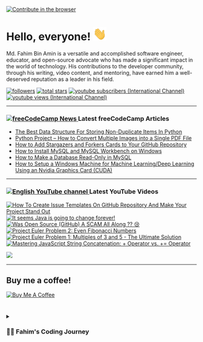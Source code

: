 [![Contribute in the browser](https://gitpod.io/button/open-in-gitpod.svg)](https://gitpod.io/#https://github.com/FahimFBA/FahimFBA)

# Hello, everyone! <img src="./img/wave.gif" width="35px" height= "35px">

Md. Fahim Bin Amin is a versatile and accomplished software engineer, educator, and open-source advocate who has made a significant impact in the world of technology. His contributions to the developer community, through his writing, video content, and mentoring, have earned him a well-deserved reputation as a leader in his field.


   <p align="left">
         <a href="https://github.com/FahimFBA?tab=followers">
         <img alt="followers" title="Follow me on Github" src="https://custom-icon-badges.demolab.com/github/followers/FahimFBA?color=236ad3&labelColor=1155ba&style=for-the-badge&logo=person-add&label=Follow&logoColor=white"/></a>
      <a href="https://github.com/FahimFBA?tab=repositories&sort=stargazers">
         <img alt="total stars" title="Total stars on GitHub" src="https://custom-icon-badges.demolab.com/github/stars/FahimFBA?color=55960c&style=for-the-badge&labelColor=488207&logo=star"/></a>
      <a href="https://www.youtube.com/@FahimAmin?sub_confirmation=1">
         <img alt="youtube subscribers (International Channel)" title="Subscribe to my YouTube channel" src="https://custom-icon-badges.demolab.com/youtube/channel/subscribers/UCG97GCUifMS2Vm28tgXQi0Q?color=%23E05D44&label=SUBSCRIBE&logo=video&logoColor=white&style=for-the-badge&labelColor=CE4630"/></a> 
      <a href="https://www.youtube.com/@FahimAmin">
         <img alt="youtube views (International Channel)" title="YouTube views" src="https://custom-icon-badges.demolab.com/youtube/channel/views/UCG97GCUifMS2Vm28tgXQi0Q?color=%23E1AD0E&logo=eye&logoColor=white&style=for-the-badge&labelColor=C79600"/></a> 
   </p>

---
### <a href="https://www.freecodecamp.org/news/author/fahimbinamin/"><img src="https://github.com/selenium-cucumber/selenium-cucumber-java/assets/64195132/1554283d-c054-47ef-bbf0-d31bf367dba7" title="freeCodeCamp Article" alt="freeCodeCamp News" width="35"/> </a>Latest freeCodeCamp Articles
* [The Best Data Structure For Storing Non-Duplicate Items In Python](https://www.freecodecamp.org/news/the-best-data-structure-for-storing-non-duplicate-items-in-python/)
* [Python Project – How to Convert Multiple Images into a Single PDF File](https://www.freecodecamp.org/news/convert-multiple-images-into-a-single-pdf-file-with-python/)
* [How to Add Stargazers and Forkers Cards to Your GitHub Repository](https://www.freecodecamp.org/news/how-to-add-stargzers-and-forkers-to-your-github-repository/)
* [How to Install MySQL and MySQL Workbench on Windows](https://www.freecodecamp.org/news/how-to-install-mysql-workbench-on-windows/)
* [How to Make a Database Read-Only in MySQL](https://www.freecodecamp.org/news/how-to-make-a-database-read-only-in-mysql/)
* [How to Setup a Windows Machine for Machine Learning/Deep Learning Using an Nvidia Graphics Card (CUDA)](https://www.freecodecamp.org/news/how-to-setup-windows-machine-for-ml-dl-using-nvidia-graphics-card-cuda/)
---

### <a href="https://www.youtube.com/@FahimAmin?sub_confirmation=1"><img src="https://cdn.worldvectorlogo.com/logos/youtube-icon.svg" title="English YouTube channel" alt="English YouTube channel" width="30"/> </a>Latest YouTube Videos

<!-- BEGIN YOUTUBE-CARDS -->
[![How To Create Issue Templates On GitHub Repository And Make Your Project Stand Out](https://ytcards.demolab.com/?id=rd_4azGNPbY&title=How+To+Create+Issue+Templates+On+GitHub+Repository+And+Make+Your+Project+Stand+Out&lang=en&timestamp=1695646846&background_color=%230d1117&title_color=%23ffffff&stats_color=%23dedede&max_title_lines=1&width=250&border_radius=5&duration=1046 "How To Create Issue Templates On GitHub Repository And Make Your Project Stand Out")](https://www.youtube.com/watch?v=rd_4azGNPbY)
[![It seems Java is going to change forever!](https://ytcards.demolab.com/?id=pJx8OXr-h7A&title=It+seems+Java+is+going+to+change+forever%21&lang=en&timestamp=1695201863&background_color=%230d1117&title_color=%23ffffff&stats_color=%23dedede&max_title_lines=1&width=250&border_radius=5&duration=303 "It seems Java is going to change forever!")](https://www.youtube.com/watch?v=pJx8OXr-h7A)
[![Was Open Source (GitHub) A SCAM All Along ?? 😢](https://ytcards.demolab.com/?id=CmEF7XOblQA&title=Was+Open+Source+%28GitHub%29+A+SCAM+All+Along+%3F%3F+%F0%9F%98%A2&lang=en&timestamp=1694945396&background_color=%230d1117&title_color=%23ffffff&stats_color=%23dedede&max_title_lines=1&width=250&border_radius=5&duration=1787 "Was Open Source (GitHub) A SCAM All Along ?? 😢")](https://www.youtube.com/watch?v=CmEF7XOblQA)
[![Project Euler Problem 2: Even Fibonacci Numbers](https://ytcards.demolab.com/?id=CGvv-1WsjUQ&title=Project+Euler+Problem+2%3A+Even+Fibonacci+Numbers&lang=en&timestamp=1694358010&background_color=%230d1117&title_color=%23ffffff&stats_color=%23dedede&max_title_lines=1&width=250&border_radius=5&duration=736 "Project Euler Problem 2: Even Fibonacci Numbers")](https://www.youtube.com/watch?v=CGvv-1WsjUQ)
[![Project Euler Problem 1: Multiples of 3 and 5 - The Ultimate Solution](https://ytcards.demolab.com/?id=MtCRuyX_fjk&title=Project+Euler+Problem+1%3A+Multiples+of+3+and+5+-+The+Ultimate+Solution&lang=en&timestamp=1694071875&background_color=%230d1117&title_color=%23ffffff&stats_color=%23dedede&max_title_lines=1&width=250&border_radius=5&duration=369 "Project Euler Problem 1: Multiples of 3 and 5 - The Ultimate Solution")](https://www.youtube.com/watch?v=MtCRuyX_fjk)
[![Mastering JavaScript String Concatenation: + Operator vs. += Operator](https://ytcards.demolab.com/?id=9eZMdTvvbJk&title=Mastering+JavaScript+String+Concatenation%3A+%2B+Operator+vs.+%2B%3D+Operator&lang=en&timestamp=1693997020&background_color=%230d1117&title_color=%23ffffff&stats_color=%23dedede&max_title_lines=1&width=250&border_radius=5&duration=529 "Mastering JavaScript String Concatenation: + Operator vs. += Operator")](https://www.youtube.com/watch?v=9eZMdTvvbJk)
<!-- END YOUTUBE-CARDS -->

[<img src="https://custom-icon-badges.demolab.com/badge/-Subscribe%20For%20More-red?style=for-the-badge&logo=video&logoColor=white"/>](https://www.youtube.com/@FahimAmin?sub_confirmation=1)

<hr>

## Buy me a coffee!

<a href="https://www.buymeacoffee.com/fahimbinamin" target="_blank"><img src="https://cdn.buymeacoffee.com/buttons/v2/default-green.png" alt="Buy Me A Coffee" style="height: 60px !important;width: 217px !important;" ></a>

#

<details>
 <summary><h3>👨‍💻 Fahim's Coding Journey</h3></summary>

It's **Md. Fahim Bin Amin**, author [@freeCodeCamp](https://www.freecodecamp.org/news/author/fahimbinamin/), open-source contributor. I am also a contributor to [Microsoft](https://www.microsoft.com/en-us/) Research Investigation to OSS. Currently, I am working actively on the official [freeCodeCamp](https://www.freecodecamp.org/) Bengali team as a volunteer {🎉 I am the 3rd Bangladeshi and the first and the only student from my university, [United International University](https://www.uiu.ac.bd/), who got this opportunity to work with the official team of freeCodeCamp 😋}.

Basically, I like to work with Python, Java, C, C++, Markdown and so on. You can check my **blog site** [here](https://blog.fahimbinamin.com/).

I like to teach others about programming and technical stuff. I have [a Brand YouTube channel](https://www.youtube.com/@FahimAmin) where I teach programming and technical stuff regularly.

I also write articles frequently on various well-known platforms. Among those, [freeCodeCamp English](https://www.freecodecamp.org/news/author/fahimbinamin/), [freeCodeCamp Bengali](https://www.freecodecamp.org/bengali/news/author/fahimbinamin/), [Dev.to](https://dev.to/fahimfba) and [Hashnode](https://hashnode.com/@FahimFBA) are my most favourite platforms. 😊

[website]: https://fahimbinamin.com/
[youtube]: https://www.youtube.com/@FahimAmin

</summary>
</details>
